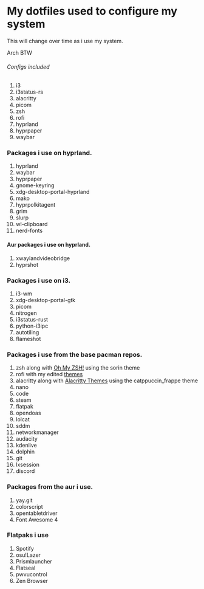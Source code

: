 # My dotfiles used to configure my system

This will change over time as i use my system.

Arch BTW

###### Configs included

1. i3
2. i3status-rs
3. alacritty
4. picom
5. zsh
6. rofi
7. hyprland
8. hyprpaper
9. waybar

### Packages i use on hyprland.
1. hyprland
2. waybar
3. hyprpaper
4. gnome-keyring
5. xdg-desktop-portal-hyprland
6. mako
7. hyprpolkitagent
8. grim
9. slurp
10. wl-clipboard
11. nerd-fonts

#### Aur packages i use on hyprland.

1. xwaylandvideobridge
2. hyprshot

### Packages i use on i3.

1. i3-wm
2. xdg-desktop-portal-gtk
3. picom
4. nitrogen
5. i3status-rust
6. python-i3ipc
7. autotiling
8. flameshot

### Packages i use from the base pacman repos.

1. zsh along with [Oh My ZSH!](https://ohmyz.sh/) using the sorin theme
2. rofi with my edited [themes](https://github.com/copeison/rofi-themes)
3. alacritty along with [Alacritty Themes](https://github.com/alacritty/alacritty-theme) using the catppuccin_frappe theme
4. nano
5. code
6. steam
7. flatpak
8. opendoas
9. lolcat
10. sddm
11. networkmanager
12. audacity
13. kdenlive
14. dolphin
15. git
16. lxsession
17. discord

### Packages from the aur i use.

1. yay.git
2. colorscript
3. opentabletdriver
4. Font Awesome 4

### Flatpaks i use

1. Spotify
2. osu!Lazer
3. Prismlauncher
4. Flatseal
5. pwvucontrol
6. Zen Browser
